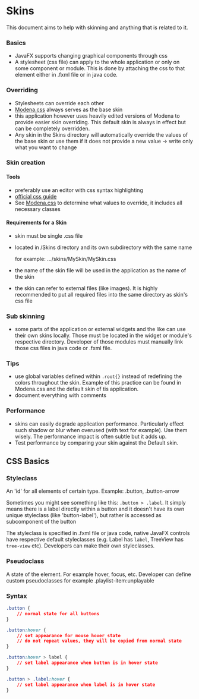 # Skins

This document aims to help with skinning and anything that is related to it.

### Basics

- JavaFX supports changing graphical components through css
- A stylesheet (css file) can apply to the whole application or only on some component or module.
  This is done by attaching the css to that element either in .fxml file or in java code.

### Overriding

- Stylesheets can override each other
- [Modena.css](https://gist.github.com/maxd/63691840fc372f22f470) always serves as the base skin
- this application however uses heavily edited versions of Modena to provide
  easier skin overriding. This default skin is always in effect but can be
  completely overridden.
- Any skin in the Skins directory will automatically override the values of the
  base skin or use them if it does not provide a new value
-> write only what you want to change

### Skin creation

#### Tools

- preferably use an editor with css syntax highlighting
- [official css guide](http://docs.oracle.com/javafx/2/api/javafx/scene/doc-files/cssref.html)
- See [Modena.css](https://gist.github.com/maxd/63691840fc372f22f470) to determine what values to override, 
  it includes all necessary classes
  
#### Requirements for a Skin

- skin must be single .css file
- located in /Skins directory and its own subdirectory with the same name
  
  for example:  .../skins/MySkin/MySkin.css

- the name of the skin file will be used in the application as the name of the skin
- the skin can refer to external files (like images). It is highly recommended to
  put all required files into the same directory as skin's css file

### Sub skinning

- some parts of the application or external widgets and the like can use their
  own skins locally. Those must be located in the widget or module's respective
  directory. Developer of those modules must manually link those css files in
  java code or .fxml file.

### Tips

- use global variables defined within `.root{}` instead of redefining the colors
  throughout the skin. Example of this practice can be found in Modena.css and the
  default skin of tis application.
- document everything with comments

### Performance

- skins can easily degrade application performance. Particularly effect such 
  shadow or blur when overused (with text for example). Use them wisely.
  The performance impact is often subtle but it adds up. 
- Test performance by comparing your skin against the Default skin.

## CSS Basics

### Styleclass

An 'id' for all elements of certain type. Example: .button, .button-arrow

Sometimes you might see something like this: `.button > .label`. It simply
means there is a label directly within a button and it doesn't have its own unique
styleclass (like 'button-label'), but rather is accessed as subcomponent of the
button

The styleclass is specified in .fxml file or java code, native JavaFX controls have 
respective default styleclasses (e.g. Label has `label`, TreeView has `tree-view` etc).
Developers can make their own styleclasses.


### Pseudoclass

A state of the element. For example hover, focus, etc. 
Developer can define custom pseudoclasses for example .playlist-item:unplayable

### Syntax

```css
.button {
    // normal state for all buttons
}

.button:hover {
    // set appearance for mouse hover state
    // do not repeat values, they will be copied from normal state
}

.button:hover > label {
    // set label appearance when button is in hover state
}

.button > .label:hover {
    // set label appearance when label is in hover state
}
```
